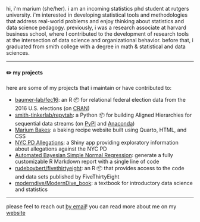 hi, i'm marium (she/her). i am an incoming statistics phd student at rutgers university. i'm interested in developing statistical tools and methodologies that address real-world problems and enjoy thinking about statistics and data science pedagogy. previously, i was a research associate at harvard business school, where I contributed to the development of research tools at the intersection of data science and organizational behavior. before that, i graduated from smith college with a degree in math & statistical and data sciences.

-----------

#### ✏️ my projects

here are some of my projects that i maintain or have contributed to:

- [baumer-lab/fec16](https://github.com/baumer-lab/fec16): an R 📦 for relational federal election data from the 2016 U.S. elections (on [CRAN](https://CRAN.R-project.org/package=fec16))
- [smith-tinkerlab/repytah](https://github.com/smith-tinkerlab/repytah): a Python 📦 for building Aligned Hierarchies for sequential data streams (on [PyPI](https://pypi.org/project/repytah/) and [Anaconda](https://anaconda.org/conda-forge/repytah))
- [Marium Bakes](https://mariumtapal.github.io/marium-bakes/): a baking recipe website built using Quarto, HTML, and CSS
- [NYC PD Allegations](https://github.com/mariumtapal/sds235-final-project): a Shiny app providing exploratory information about allegations against the NYC PD
- [Automated Bayesian Simple Normal Regression](https://github.com/mariumtapal/bayes-regression-report): generate a fully customizable R Markdown report with a single line of code
- [rudeboybert/fivethirtyeight](https://github.com/rudeboybert/fivethirtyeight): an R 📦 that provides access to the code and data sets published by FiveThirtyEight
- [moderndive/ModernDive_book](https://github.com/moderndive/ModernDive_book): a textbook for introductory data science and statistics

-----------

please feel to reach out [by email](mailto:mariumtapal@gmail.com)! you can read more about me on my [website](https://www.mariumtapal.com)
